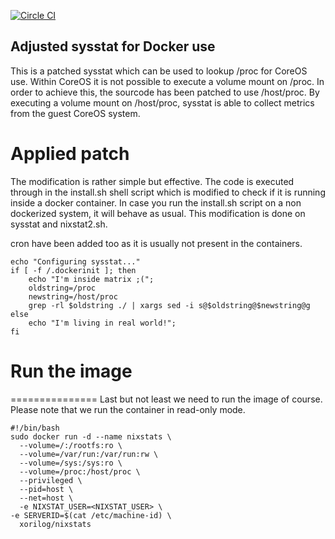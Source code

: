 [![Circle CI](https://circleci.com/gh/xorilog/docker-nixstats.svg?style=shield)](https://circleci.com/gh/xorilog/docker-nixstats)  

## Adjusted sysstat for Docker use
This is a patched sysstat which can be used to lookup /proc for CoreOS use. Within CoreOS it is not possible to execute a volume mount on /proc. In order to achieve this, the sourcode has been patched to use /host/proc. By executing a volume mount on /host/proc, sysstat is able to collect metrics from the guest CoreOS system.

# Applied patch
The modification is rather simple but effective. The code is executed through in the install.sh shell script which is modified to check if it is running inside a docker container. In case you run the install.sh script on a non dockerized system, it will behave as usual. This modification is done on sysstat and nixstat2.sh.

cron have been added too as it is usually not present in the containers.

```shell
echo "Configuring sysstat..."
if [ -f /.dockerinit ]; then
    echo "I'm inside matrix ;(";
    oldstring=/proc
    newstring=/host/proc
    grep -rl $oldstring ./ | xargs sed -i s@$oldstring@$newstring@g
else
    echo "I'm living in real world!";
fi
```

# Run the image
===============
Last but not least we need to run the image of course. Please note that we run the container in read-only mode.

```shell
#!/bin/bash
sudo docker run -d --name nixstats \
  --volume=/:/rootfs:ro \
  --volume=/var/run:/var/run:rw \
  --volume=/sys:/sys:ro \
  --volume=/proc:/host/proc \
  --privileged \
  --pid=host \
  --net=host \
  -e NIXSTAT_USER=<NIXSTAT_USER> \
-e SERVERID=$(cat /etc/machine-id) \
  xorilog/nixstats
```
